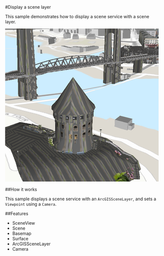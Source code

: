 #Display a scene layer

This sample demonstrates how to display a scene service with a scene layer.

![](screenshot.png)

##How it works

This sample displays a scene service with an `ArcGISSceneLayer`, and sets a `Viewpoint` using a `Camera`.

##Features
- SceneView
- Scene
- Basemap
- Surface
- ArcGISSceneLayer
- Camera